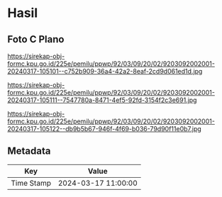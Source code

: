 # Hasil

## Foto C Plano

https://sirekap-obj-formc.kpu.go.id/225e/pemilu/ppwp/92/03/09/20/02/9203092002001-20240317-105101--c752b909-36a4-42a2-8eaf-2cd9d061ed1d.jpg

https://sirekap-obj-formc.kpu.go.id/225e/pemilu/ppwp/92/03/09/20/02/9203092002001-20240317-105111--7547780a-8471-4ef5-92fd-3154f2c3e691.jpg

https://sirekap-obj-formc.kpu.go.id/225e/pemilu/ppwp/92/03/09/20/02/9203092002001-20240317-105122--db9b5b67-946f-4f69-b036-79d90f11e0b7.jpg


## Metadata

| Key        | Value               |
| ---------- | ------------------- |
| Time Stamp | 2024-03-17 11:00:00 |



